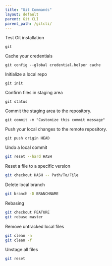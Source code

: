 ```yaml
---
title: "Git Commands"
layout: default
parent: Git CLI
parent_path: /gitcli/
---
```


Test Git installation
```
git
```

Cache your credentials
```
git config --global credential.helper cache
```

Initialize a local repo
```
git init
```

Confirm files in staging area
```
git status
```

Commit the staging area to the repository.
```
git commit -m "Customize this commit message"
```

Push your local changes to the remote repository.
```
git push origin HEAD
```

Undo a local commit
```bash
git reset --hard HASH
```

Reset a file to a specific version
```bash
git checkout HASH -- Path/To/File
```

Delete local branch
```bash
git branch -D BRANCHNAME
```

Rebasing
```bash
git checkout FEATURE
git rebase master
```

Remove untracked local files
```bash
git clean -n
git clean -f
```

Unstage all files
```bash
git reset
```